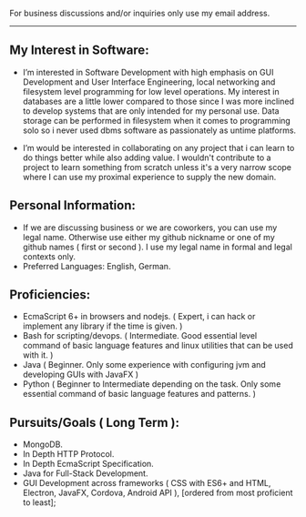 For business discussions and/or inquiries only use my email address.
__________________


## My Interest in Software:
  
  * I’m interested in Software Development with high emphasis on GUI Development and User Interface Engineering, local networking and filesystem level programming for low level operations. 
  My interest in databases are a little lower compared to those since I was more inclined to develop systems that are only intended for my personal use. Data storage can be performed in filesystem when it comes to programming solo so i never used dbms software as passionately as untime platforms. 
  
  * I’m would be interested in collaborating on any project that i can learn to do things better while also adding value. I wouldn't contribute to a project to learn something from scratch unless it's a very narrow scope where I can use my proximal experience to supply the new domain.
  

  
## Personal Information: 
 * If we are discussing business or we are coworkers, 
  you can use my legal name. Otherwise use either my 
  github nickname or one of my github names ( first or second ). 
  I use my legal name in formal and legal contexts only.
 * Preferred Languages: English, German.
  
## Proficiencies: 
* EcmaScript 6+ in browsers and nodejs. ( Expert, i can hack or implement any library if the time is given. )
* Bash for scripting/devops. ( Intermediate. Good essential level command of basic language features and linux utilities that can be used with it. )
* Java ( Beginner. Only some experience with configuring jvm and developing GUIs with JavaFX )
* Python ( Beginner to Intermediate depending on the task. Only some essential command of basic language features and patterns. )


## Pursuits/Goals ( Long Term ): 
* MongoDB.
* In Depth HTTP Protocol.
* In Depth EcmaScript Specification.
* Java for Full-Stack Development.
* GUI Development across frameworks ( CSS with ES6+ and HTML, Electron, JavaFX, Cordova, Android API ),
  [ordered from most proficient to least];



<!---
RareByteStream/RareByteStream is a ✨ special ✨ repository because its `README.md` (this file) appears on your GitHub profile.
You can click the Preview link to take a look at your changes.
--->
